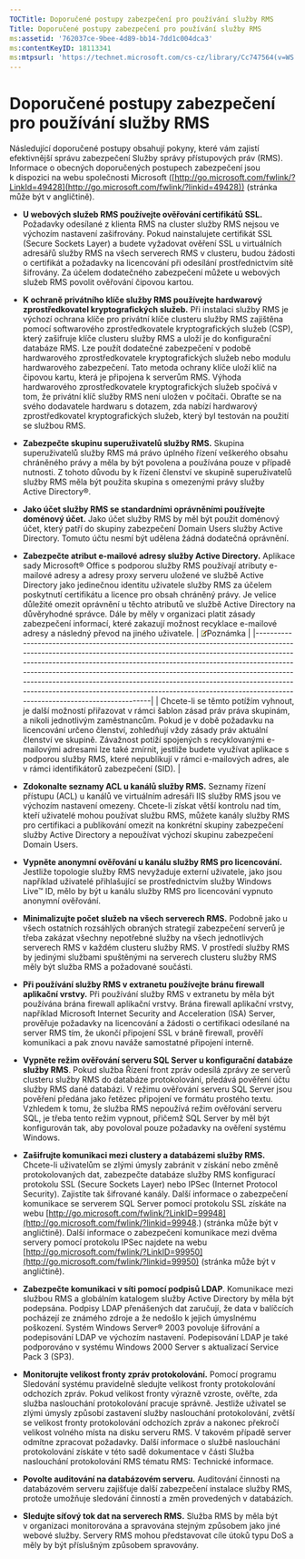```yaml
---
TOCTitle: Doporučené postupy zabezpečení pro používání služby RMS
Title: Doporučené postupy zabezpečení pro používání služby RMS
ms:assetid: '762037ce-9bee-4d89-bb14-7dd1c004dca3'
ms:contentKeyID: 18113341
ms:mtpsurl: 'https://technet.microsoft.com/cs-cz/library/Cc747564(v=WS.10)'
---
```


Doporučené postupy zabezpečení pro používání služby RMS
=======================================================

Následující doporučené postupy obsahují pokyny, které vám zajistí efektivnější správu zabezpečení Služby správy přístupových práv (RMS). Informace o obecných doporučených postupech zabezpečení jsou k dispozici na webu společnosti Microsoft ([http://go.microsoft.com/fwlink/?LinkId=49428](http://go.microsoft.com/fwlink/?linkid=49428)) (stránka může být v angličtině).

-   **U webových služeb RMS používejte ověřování certifikátů SSL.** Požadavky odesílané z klienta RMS na cluster služby RMS nejsou ve výchozím nastavení zašifrovány. Pokud nainstalujete certifikát SSL (Secure Sockets Layer) a budete vyžadovat ověření SSL u virtuálních adresářů služby RMS na všech serverech RMS v clusteru, budou žádosti o certifikát a požadavky na licencování při odesílání prostřednictvím sítě šifrovány. Za účelem dodatečného zabezpečení můžete u webových služeb RMS povolit ověřování čipovou kartou.
-   **K ochraně privátního klíče služby RMS používejte hardwarový zprostředkovatel kryptografických služeb.** Při instalaci služby RMS je výchozí ochrana klíče pro privátní klíče clusteru služby RMS zajištěna pomocí softwarového zprostředkovatele kryptografických služeb (CSP), který zašifruje klíče clusteru služby RMS a uloží je do konfigurační databáze RMS. Lze použít dodatečné zabezpečení v podobě hardwarového zprostředkovatele kryptografických služeb nebo modulu hardwarového zabezpečení. Tato metoda ochrany klíče uloží klíč na čipovou kartu, která je připojena k serverům RMS. Výhoda hardwarového zprostředkovatele kryptografických služeb spočívá v tom, že privátní klíč služby RMS není uložen v počítači. Obraťte se na svého dodavatele hardwaru s dotazem, zda nabízí hardwarový zprostředkovatel kryptografických služeb, který byl testován na použití se službou RMS.
-   **Zabezpečte skupinu superuživatelů služby RMS.** Skupina superuživatelů služby RMS má právo úplného řízení veškerého obsahu chráněného právy a měla by být povolena a používána pouze v případě nutnosti. Z tohoto důvodu by k řízení členství ve skupině superuživatelů služby RMS měla být použita skupina s omezenými právy služby Active Directory®.
-   **Jako účet služby RMS se standardními oprávněními používejte doménový účet.** Jako účet služby RMS by měl být použit doménový účet, který patří do skupiny zabezpečení Domain Users služby Active Directory. Tomuto účtu nesmí být udělena žádná dodatečná oprávnění.
-   **Zabezpečte atribut e-mailové adresy služby Active Directory.** Aplikace sady Microsoft® Office s podporou služby RMS používají atributy e-mailové adresy a adresy proxy serveru uložené ve službě Active Directory jako jedinečnou identitu uživatele služby RMS za účelem poskytnutí certifikátu a licence pro obsah chráněný právy. Je velice důležité omezit oprávnění u těchto atributů ve službě Active Directory na důvěryhodné správce. Dále by měly v organizaci platit zásady zabezpečení informací, které zakazují možnost recyklace e-mailové adresy a následný převod na jiného uživatele.
    | ![](images/Cc747564.note(WS.10).gif)Poznámka                                                                                                                                                                                                                                                                                                                                                                                                                               |
    |---------------------------------------------------------------------------------------------------------------------------------------------------------------------------------------------------------------------------------------------------------------------------------------------------------------------------------------------------------------------------------------------------------------------------------------------------------------------------------------------------------|
    | Chcete-li se těmto potížím vyhnout, je další možností přiřazovat v rámci šablon zásad práv práva skupinám, a nikoli jednotlivým zaměstnancům. Pokud je v době požadavku na licencování určeno členství, zohledňují vždy zásady práv aktuální členství ve skupině. Závažnost potíží spojených s recyklovanými e-mailovými adresami lze také zmírnit, jestliže budete využívat aplikace s podporou služby RMS, které nepublikují v rámci e-mailových adres, ale v rámci identifikátorů zabezpečení (SID). |

-   **Zdokonalte seznamy ACL u kanálů služby RMS.** Seznamy řízení přístupu (ACL) u kanálů ve virtuálním adresáři IIS služby RMS jsou ve výchozím nastavení omezeny. Chcete-li získat větší kontrolu nad tím, kteří uživatelé mohou používat službu RMS, můžete kanály služby RMS pro certifikaci a publikování omezit na konkrétní skupiny zabezpečení služby Active Directory a nepoužívat výchozí skupinu zabezpečení Domain Users.
-   **Vypněte anonymní ověřování u kanálu služby RMS pro licencování.** Jestliže topologie služby RMS nevyžaduje externí uživatele, jako jsou například uživatelé přihlašující se prostřednictvím služby Windows Live™ ID, mělo by být u kanálu služby RMS pro licencování vypnuto anonymní ověřování.
-   **Minimalizujte počet služeb na všech serverech RMS.** Podobně jako u všech ostatních rozsáhlých obraných strategií zabezpečení serverů je třeba zakázat všechny nepotřebné služby na všech jednotlivých serverech RMS v každém clusteru služby RMS. V prostředí služby RMS by jedinými službami spuštěnými na serverech clusteru služby RMS měly být služba RMS a požadované součásti.
-   **Při používání služby RMS v extranetu používejte bránu firewall aplikační vrstvy.** Při používání služby RMS v extranetu by měla být používána brána firewall aplikační vrstvy. Brána firewall aplikační vrstvy, například Microsoft Internet Security and Acceleration (ISA) Server, prověřuje požadavky na licencování a žádosti o certifikaci odesílané na server RMS tím, že ukončí připojení SSL v bráně firewall, prověří komunikaci a pak znovu naváže samostatné připojení interně.
-   **Vypněte režim ověřování serveru SQL Server u konfigurační databáze služby RMS**. Pokud služba Řízení front zpráv odesílá zprávy ze serverů clusteru služby RMS do databáze protokolování, předává pověření účtu služby RMS dané databázi. V režimu ověřování serveru SQL Server jsou pověření předána jako řetězec připojení ve formátu prostého textu. Vzhledem k tomu, že služba RMS nepoužívá režim ověřování serveru SQL, je třeba tento režim vypnout, přičemž SQL Server by měl být konfigurován tak, aby povoloval pouze požadavky na ověření systému Windows.
-   **Zašifrujte komunikaci mezi clustery a databázemi služby RMS.** Chcete-li uživatelům se zlými úmysly zabránit v získání nebo změně protokolovaných dat, zabezpečte databáze služby RMS konfigurací protokolu SSL (Secure Sockets Layer) nebo IPSec (Internet Protocol Security). Zajistíte tak šifrované kanály. Další informace o zabezpečení komunikace se serverem SQL Server pomocí protokolu SSL získáte na webu [http://go.microsoft.com/fwlink/?LinkID=99948](http://go.microsoft.com/fwlink/?linkid=99948.) (stránka může být v angličtině). Další informace o zabezpečení komunikace mezi dvěma servery pomocí protokolu IPSec najdete na webu [http://go.microsoft.com/fwlink/?LinkID=99950](http://go.microsoft.com/fwlink/?linkid=99950) (stránka může být v angličtině).
-   **Zabezpečte komunikaci v síti pomocí podpisů LDAP**. Komunikace mezi službou RMS a globálním katalogem služby Active Directory by měla být podepsána. Podpisy LDAP přenášených dat zaručují, že data v balíčcích pocházejí ze známého zdroje a že nedošlo k jejich úmyslnému poškození. Systém Windows Server® 2003 povoluje šifrování a podepisování LDAP ve výchozím nastavení. Podepisování LDAP je také podporováno v systému Windows 2000 Server s aktualizací Service Pack 3 (SP3).
-   **Monitorujte velikost fronty zpráv protokolování.** Pomocí programu Sledování systému pravidelně sledujte velikost fronty protokolování odchozích zpráv. Pokud velikost fronty výrazně vzroste, ověřte, zda služba naslouchání protokolování pracuje správně. Jestliže uživatel se zlými úmysly způsobí zastavení služby naslouchání protokolování, zvětší se velikost fronty protokolování odchozích zpráv a nakonec překročí velikost volného místa na disku serveru RMS. V takovém případě server odmítne zpracovat požadavky. Další informace o službě naslouchání protokolování získáte v této sadě dokumentace v části Služba naslouchání protokolování RMS tématu RMS: Technické informace.
-   **Povolte auditování na databázovém serveru.** Auditování činnosti na databázovém serveru zajišťuje další zabezpečení instalace služby RMS, protože umožňuje sledování činností a změn provedených v databázích.
-   **Sledujte síťový tok dat na serverech RMS.** Služba RMS by měla být v organizaci monitorována a spravována stejným způsobem jako jiné webové služby. Servery RMS mohou představovat cíle útoků typu DoS a měly by být příslušným způsobem spravovány.
